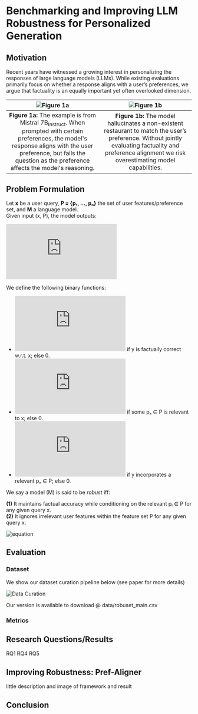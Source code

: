 # Benchmarking and Improving LLM Robustness for Personalized Generation

## Motivation

Recent years have witnessed a growing interest in personalizing the responses of large language models (LLMs). While existing evaluations primarily focus on whether a response aligns with a user’s preferences, we argue that factuality is an equally important yet often overlooked dimension.

| ![Figure 1a](https://github.com/chimaobi-okite/pref_aligner/blob/main/paper_images/jpg_math_example.png?raw=true) | ![Figure 1b](https://github.com/chimaobi-okite/pref_aligner/blob/main/paper_images/jpg_vege_example.png?raw=true) |
|:---:|:---:|
| **Figure 1a:** The example is from Mistral 7B<sub>Instruct</sub>. When prompted with certain preferences, the model's response aligns with the user preference, but fails the question as the preference affects the model's reasoning. | **Figure 1b:** The model hallucinates a non-existent restaurant to match the user’s preference. Without jointly evaluating factuality and preference alignment we risk overestimating model capabilities. |


## Problem Formulation
Let **x** be a user query, **P = {p₁, …, pₙ}** the set of user features/preference set, and **M** a language model.  
Given input (x, P), the model outputs:

![eq1](https://latex.codecogs.com/png.latex?y%20=%20M(x,%20P))

We define the following binary functions:

- ![eq2](https://latex.codecogs.com/png.latex?%5Ctext%7BAcc%7D(y)%20=%201) if y is factually correct w.r.t. x; else 0.  
- ![eq3](https://latex.codecogs.com/png.latex?%5Ctext%7BPrefRel%7D(x,%20P)%20=%201) if some pₓ ∈ P is relevant to x; else 0.  
- ![eq4](https://latex.codecogs.com/png.latex?%5Ctext%7BFollowed%7D(y,%20P)%20=%201) if y incorporates a relevant pₓ ∈ P; else 0.


We say a model \(M\) is said to be *robust* iff:  

**(1)** It maintains factual accuracy while conditioning on the relevant pᵢ ∈ P for any given query x.  
**(2)** It ignores irrelevant user features within the feature set P for any given query x.

![equation](https://latex.codecogs.com/png.latex?\text{Robust}(x,P,y)=\begin{cases}\text{Acc}(y)\land\text{Followed}(y,P)&\text{if}\;\text{PrefRel}(x,P)=1\\\text{Acc}(y)&\text{if}\;\text{PrefRel}(x,P)=0\;\text{or}\;P=\emptyset\end{cases})

## Evaluation

### Dataset
We show our dataset curation pipeline below (see paper for more details)

![Data Curation](https://github.com/chimaobi-okite/pref_aligner/blob/main/paper_images/jpg_data_pipeline.png?raw=true)

Our version is available to download @ data/robuset_main.csv

### Metrics

## Research Questions/Results
RQ1
RQ4
RQ5

## Improving Robustness: Pref-Aligner
little description and image of framework and result

## Conclusion


